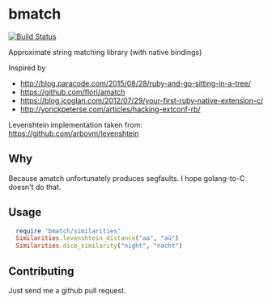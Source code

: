 # bmatch

[![Build
Status](https://semaphoreci.com/api/v1/projects/d08731e1-78d1-4bfa-9cd5-3789d02e369d/558462/badge.svg)](https://semaphoreci.com/udo-groebner/bmatch)

Approximate string matching library (with native bindings)

Inspired by
* http://blog.paracode.com/2015/08/28/ruby-and-go-sitting-in-a-tree/
* https://github.com/flori/amatch
* https://blog.jcoglan.com/2012/07/29/your-first-ruby-native-extension-c/
* http://yorickpeterse.com/articles/hacking-extconf-rb/

Levenshtein implementation taken from: https://github.com/arbovm/levenshtein

## Why

Because amatch unfortunately produces segfaults. I hope golang-to-C doesn't do that.

## Usage

```ruby
  require 'bmatch/similarities'
  Similarities.levenshtein_distance("aa", "aü")
  Similarities.dice_similarity("night", "nacht")
```

## Contributing

Just send me a github pull request.

